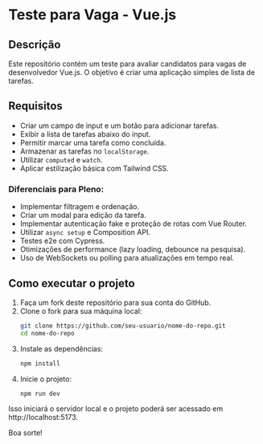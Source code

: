 # Teste para Vaga - Vue.js

## Descrição

Este repositório contém um teste para avaliar candidatos para vagas de desenvolvedor Vue.js. O objetivo é criar uma aplicação simples de lista de tarefas.

## Requisitos

- Criar um campo de input e um botão para adicionar tarefas.
- Exibir a lista de tarefas abaixo do input.
- Permitir marcar uma tarefa como concluída.
- Armazenar as tarefas no `localStorage`.
- Utilizar `computed` e `watch`.
- Aplicar estilização básica com Tailwind CSS.

### Diferenciais para Pleno:

- Implementar filtragem e ordenação.
- Criar um modal para edição da tarefa.
- Implementar autenticação fake e proteção de rotas com Vue Router.
- Utilizar `async setup` e Composition API.
- Testes e2e com Cypress.
- Otimizações de performance (lazy loading, debounce na pesquisa).
- Uso de WebSockets ou polling para atualizações em tempo real.

## Como executar o projeto

1. Faça um fork deste repositório para sua conta do GitHub.
2. Clone o fork para sua máquina local:
   ```sh
   git clone https://github.com/seu-usuario/nome-do-repo.git
   cd nome-do-repo
   ```
3. Instale as dependências:
   ```sh
   npm install
   ```
4. Inicie o projeto:
   ```sh
   npm run dev
   ```

Isso iniciará o servidor local e o projeto poderá ser acessado em http://localhost:5173.

Boa sorte!
